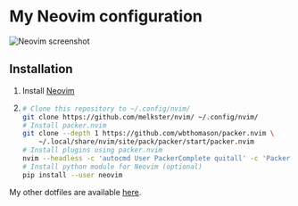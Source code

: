 # My Neovim configuration

![Neovim screenshot](https://user-images.githubusercontent.com/15816726/147858310-10f08157-8f95-403a-9065-a00c07cfa5b3.png)

## Installation

1. Install [Neovim](https://github.com/neovim/neovim/releases/)
2. ```sh
   # Clone this repository to ~/.config/nvim/
   git clone https://github.com/melkster/nvim/ ~/.config/nvim/
   # Install packer.nvim
   git clone --depth 1 https://github.com/wbthomason/packer.nvim \
       ~/.local/share/nvim/site/pack/packer/start/packer.nvim
   # Install plugins using packer.nvim
   nvim --headless -c 'autocmd User PackerComplete quitall' -c 'PackerSync'
   # Install python module for Neovim (optional)
   pip install --user neovim
   ```

My other dotfiles are available [here](https://github.com/melkster/dotfiles).
